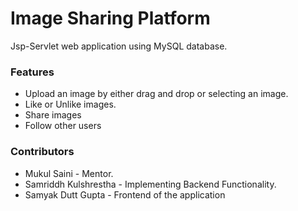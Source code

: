 # Image Sharing Platform

Jsp-Servlet web application using MySQL database.

### Features 
* Upload an image by either drag and drop or selecting an image.
* Like or Unlike images.
* Share images
* Follow other users

### Contributors
* Mukul Saini - Mentor.
* Samriddh Kulshrestha - Implementing Backend Functionality.
* Samyak Dutt Gupta - Frontend of the application
